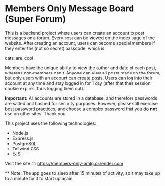 # Members Only Message Board (Super Forum)

This is a backend project where users can create an account to post messages on a forum. Every post can be viewed on the index page of the website. After creating an account, users can become special members if they enter the (not so secret) passcode, which is: 

cats_are_cool

Members have the unique ability to view the author and date of each post, whereas non-members can't. Anyone can view all posts made on the forum, but only users with an account can create posts. Users can log into their account at any time and stay logged in for 1 day (after that their session cookie expires, thus logging them out).

**Important:** All accounts are stored in a database, and therefore passwords are salted and hashed for security purposes. However, please still exercise best password practices, and choose a complex password that you do **not** use on other sites. Thank you.

This project uses the following technologies:

- Node.js
- Express.js
- PostgreSQL
- Tailwind CSS
- EJS

Visit the site at: https://members-only-amlg.onrender.com

** Note: The app goes to sleep after 15 minutes of activity, so it may take up to a minute for it to start up again.
